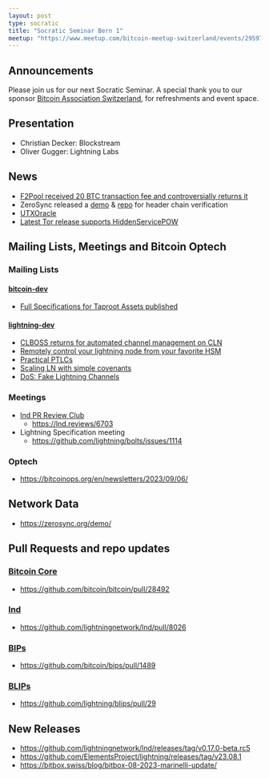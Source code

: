 ```yaml
---
layout: post
type: socratic
title: "Socratic Seminar Bern 1"
meetup: "https://www.meetup.com/bitcoin-meetup-switzerland/events/295976217/"
---
```


## Announcements
Please join us for our next Socratic Seminar. A special thank you to our
sponsor [Bitcoin Association Switzerland](https://www.bitcoinassociation.ch/),
for refreshments and event space.

## Presentation
- Christian Decker: Blockstream
- Oliver Gugger: Lightning Labs

## News
 - [F2Pool received 20 BTC transaction fee and controversially returns it](https://twitter.com/satofishi/status/1701042302238724512)
 - ZeroSync released a [demo](https://zerosync.org/demo/) & [repo](https://github.com/ZeroSync/header_chain) for header chain verification
 - [UTXOracle](https://twitter.com/SteveSimple/status/1704864674431332503)
 - [Latest Tor release supports HiddenServicePOW](https://gitlab.torproject.org/tpo/core/tor/-/commit/8b46d1c6ca20b8c99b979569c7432a97d8fc20a1)


## Mailing Lists, Meetings and Bitcoin Optech
### Mailing Lists
#### [bitcoin-dev](https://lists.linuxfoundation.org/pipermail/bitcoin-dev)
- [Full Specifications for Taproot Assets published](https://lists.linuxfoundation.org/pipermail/bitcoin-dev/2023-September/021938.html)


#### [lightning-dev](https://lists.linuxfoundation.org/pipermail/lightning-dev)
- [CLBOSS returns for automated channel management on CLN](https://lists.ozlabs.org/pipermail/c-lightning/2023-September/000239.html)
- [Remotely control your lightning node from your favorite HSM](https://lists.linuxfoundation.org/pipermail/lightning-dev/2023-September/004084.html)
- [Practical PTLCs](https://lists.linuxfoundation.org/pipermail/lightning-dev/2023-September/004088.html)
- [Scaling LN with simple covenants](https://lists.linuxfoundation.org/pipermail/lightning-dev/2023-September/004092.html)
- [DoS: Fake Lightning Channels](https://morehouse.github.io/lightning/fake-channel-dos/)

### Meetings
- [lnd PR Review Club](https://lnd.reviews/)
  - https://lnd.reviews/6703
- Lightning Specification meeting
  - https://github.com/lightning/bolts/issues/1114

### Optech
- https://bitcoinops.org/en/newsletters/2023/09/06/

## Network Data
- https://zerosync.org/demo/

## Pull Requests and repo updates
### [Bitcoin Core](https://github.com/bitcoin/bitcoin)
- https://github.com/bitcoin/bitcoin/pull/28492

### [lnd](https://github.com/lightningnetwork/lnd)
- https://github.com/lightningnetwork/lnd/pull/8026

### [BIPs](https://github.com/bitcoin/bips)
- https://github.com/bitcoin/bips/pull/1489

### [BLIPs](https://github.com/lightning/blips)
- https://github.com/lightning/blips/pull/29

## New Releases
- https://github.com/lightningnetwork/lnd/releases/tag/v0.17.0-beta.rc5
- https://github.com/ElementsProject/lightning/releases/tag/v23.08.1
- https://bitbox.swiss/blog/bitbox-08-2023-marinelli-update/

